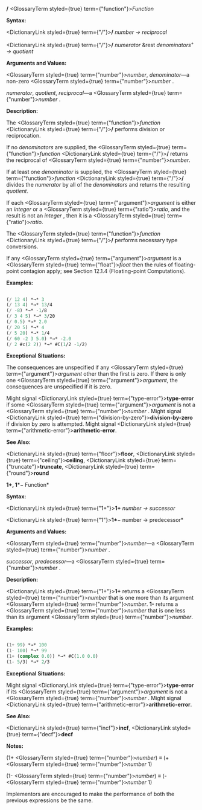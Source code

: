 **/** <GlossaryTerm styled={true} term={"function"}><i>Function</i></GlossaryTerm> 



**Syntax:** 



<DictionaryLink styled={true} term={"/"}><b>/</b></DictionaryLink> *number → reciprocal* 



<DictionaryLink styled={true} term={"/"}><b>/</b></DictionaryLink> *numerator* &amp;rest *denominators*<sup>+</sup> *→ quotient* 



**Arguments and Values:** 



<GlossaryTerm styled={true} term={"number"}><i>number</i></GlossaryTerm>, *denominator*—a non-zero <GlossaryTerm styled={true} term={"number"}><i>number</i></GlossaryTerm> . 



*numerator*, *quotient*, *reciprocal*—a <GlossaryTerm styled={true} term={"number"}><i>number</i></GlossaryTerm> . 



**Description:** 



The <GlossaryTerm styled={true} term={"function"}><i>function</i></GlossaryTerm> <DictionaryLink styled={true} term={"/"}><b>/</b></DictionaryLink> performs division or reciprocation. 



If no *denominators* are supplied, the <GlossaryTerm styled={true} term={"function"}><i>function</i></GlossaryTerm> <DictionaryLink styled={true} term={"/"}><b>/</b></DictionaryLink> returns the reciprocal of <GlossaryTerm styled={true} term={"number"}><i>number</i></GlossaryTerm>. 



If at least one *denominator* is supplied, the <GlossaryTerm styled={true} term={"function"}><i>function</i></GlossaryTerm> <DictionaryLink styled={true} term={"/"}><b>/</b></DictionaryLink> divides the *numerator* by all of the *denominators* and returns the resulting *quotient*. 



If each <GlossaryTerm styled={true} term={"argument"}><i>argument</i></GlossaryTerm> is either an *integer* or a <GlossaryTerm styled={true} term={"ratio"}><i>ratio</i></GlossaryTerm>, and the result is not an *integer* , then it is a <GlossaryTerm styled={true} term={"ratio"}><i>ratio</i></GlossaryTerm>. 



 



 



The <GlossaryTerm styled={true} term={"function"}><i>function</i></GlossaryTerm> <DictionaryLink styled={true} term={"/"}><b>/</b></DictionaryLink> performs necessary type conversions. 



If any <GlossaryTerm styled={true} term={"argument"}><i>argument</i></GlossaryTerm> is a <GlossaryTerm styled={true} term={"float"}><i>float</i></GlossaryTerm> then the rules of floating-point contagion apply; see Section 12.1.4 (Floating-point Computations). 



**Examples:**
```lisp
 
(/ 12 4) *→* 3 
(/ 13 4) *→* 13/4 
(/ -8) *→* -1/8 
(/ 3 4 5) *→* 3/20 
(/ 0.5) *→* 2.0 
(/ 20 5) *→* 4 
(/ 5 20) *→* 1/4 
(/ 60 -2 3 5.0) *→* -2.0 
(/ 2 #c(2 2)) *→* #C(1/2 -1/2) 

```
**Exceptional Situations:** 



The consequences are unspecified if any <GlossaryTerm styled={true} term={"argument"}><i>argument</i></GlossaryTerm> other than the first is zero. If there is only one <GlossaryTerm styled={true} term={"argument"}><i>argument</i></GlossaryTerm>, the consequences are unspecified if it is zero. 



Might signal <DictionaryLink styled={true} term={"type-error"}><b>type-error</b></DictionaryLink> if some <GlossaryTerm styled={true} term={"argument"}><i>argument</i></GlossaryTerm> is not a <GlossaryTerm styled={true} term={"number"}><i>number</i></GlossaryTerm> . Might signal <DictionaryLink styled={true} term={"division-by-zero"}><b>division-by-zero</b></DictionaryLink> if division by zero is attempted. Might signal <DictionaryLink styled={true} term={"arithmetic-error"}><b>arithmetic-error</b></DictionaryLink>. 



**See Also:** 



<DictionaryLink styled={true} term={"floor"}><b>floor</b></DictionaryLink>, <DictionaryLink styled={true} term={"ceiling"}><b>ceiling</b></DictionaryLink>, <DictionaryLink styled={true} term={"truncate"}><b>truncate</b></DictionaryLink>, <DictionaryLink styled={true} term={"round"}><b>round</b></DictionaryLink> 



**1+, 1***− Function* 



**Syntax:** 



<DictionaryLink styled={true} term={"1+"}><b>1+</b></DictionaryLink> *number → successor* 



<DictionaryLink styled={true} term={"1"}><b>1*</b></DictionaryLink>− number → predecessor* 



**Arguments and Values:** 



<GlossaryTerm styled={true} term={"number"}><i>number</i></GlossaryTerm>—a <GlossaryTerm styled={true} term={"number"}><i>number</i></GlossaryTerm> . 



*successor*, *predecessor*—a <GlossaryTerm styled={true} term={"number"}><i>number</i></GlossaryTerm> . 



**Description:** 



<DictionaryLink styled={true} term={"1+"}><b>1+</b></DictionaryLink> returns a <GlossaryTerm styled={true} term={"number"}><i>number</i></GlossaryTerm> that is one more than its argument <GlossaryTerm styled={true} term={"number"}><i>number</i></GlossaryTerm>. **1-** returns a <GlossaryTerm styled={true} term={"number"}><i>number</i></GlossaryTerm> that is one less than its argument <GlossaryTerm styled={true} term={"number"}><i>number</i></GlossaryTerm>. 







 



 



**Examples:**
```lisp

(1+ 99) *→* 100 
(1- 100) *→* 99 
(1+ (complex 0.0)) *→* #C(1.0 0.0) 
(1- 5/3) *→* 2/3 

```
**Exceptional Situations:** 



Might signal <DictionaryLink styled={true} term={"type-error"}><b>type-error</b></DictionaryLink> if its <GlossaryTerm styled={true} term={"argument"}><i>argument</i></GlossaryTerm> is not a <GlossaryTerm styled={true} term={"number"}><i>number</i></GlossaryTerm> . Might signal <DictionaryLink styled={true} term={"arithmetic-error"}><b>arithmetic-error</b></DictionaryLink>. 



**See Also:** 



<DictionaryLink styled={true} term={"incf"}><b>incf</b></DictionaryLink>, <DictionaryLink styled={true} term={"decf"}><b>decf</b></DictionaryLink> 



**Notes:** 



(1+ <GlossaryTerm styled={true} term={"number"}><i>number</i></GlossaryTerm>) *≡* (+ <GlossaryTerm styled={true} term={"number"}><i>number</i></GlossaryTerm> 1) 



(1- <GlossaryTerm styled={true} term={"number"}><i>number</i></GlossaryTerm>) *≡* (- <GlossaryTerm styled={true} term={"number"}><i>number</i></GlossaryTerm> 1) 



Implementors are encouraged to make the performance of both the previous expressions be the same. 



